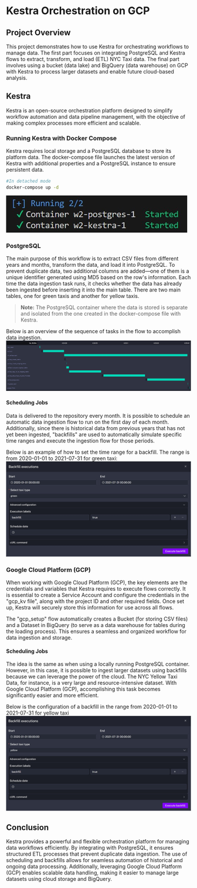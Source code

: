# Kestra Orchestration on GCP

## Project Overview
This project demonstrates how to use Kestra for orchestrating workflows to manage data. The first part focuses on integrating PostgreSQL and Kestra flows to extract, transform, and load (ETL) NYC Taxi data. The final part involves using a bucket (data lake) and BigQuery (data warehouse) on GCP with Kestra to process larger datasets and enable future cloud-based analysis.

## Kestra
Kestra is an open-source orchestration platform designed to simplify workflow automation and data pipeline management, with the objective of making complex processes more efficient and scalable.
### Running Kestra with Docker Compose
Kestra requires local storage and a PostgreSQL database to store its platform data. The docker-compose file launches the latest version of Kestra with additional properties and a PostgreSQL instance to ensure persistent data.
```bash
#In detached mode
docker-compose up -d
```
![Alt text](./assets/images/docker-compose-running.jpg)

### PostgreSQL
The main purpose of this workflow is to extract CSV files from different years and months, transform the data, and load it into PostgreSQL. To prevent duplicate data, two additional columns are added—one of them is a unique identifier generated using MD5 based on the row's information. Each time the data ingestion task runs, it checks whether the data has already been ingested before inserting it into the main table. There are two main tables, one for green taxis and another for yellow taxis.


> **Note:** The PostgreSQL container where the data is stored is separate and isolated from the one created in the docker-compose file with Kestra.

Below is an overview of the sequence of tasks in the flow to accomplish data ingestion.
![Alt text](./assets/images/execution_yellow_02_2019_postgres.jpg)
#### Scheduling Jobs
Data is delivered to the repository every month. It is possible to schedule an automatic data ingestion flow to run on the first day of each month. Additionally, since there is historical data from previous years that has not yet been ingested, "backfills" are used to automatically simulate specific time ranges and execute the ingestion flow for those periods.

Below is an example of how to set the time range for a backfill. The range is from 2020-01-01 to 2021-07-31 for green taxi:
![Alt text](./assets/images/backfill_green.jpg)

### Google Cloud Platform (GCP)
When working with Google Cloud Platform (GCP), the key elements are the credentials and variables that Kestra requires to execute flows correctly. It is essential to create a Service Account and configure the credentials in the "gcp_kv file", along with the project ID and other required fields. Once set up, Kestra will securely store this information for use across all flows.

The "gcp_setup" flow automatically creates a Bucket (for storing CSV files) and a Dataset in BigQuery (to serve as a data warehouse for tables during the loading process). This ensures a seamless and organized workflow for data ingestion and storage.

#### Scheduling Jobs
The idea is the same as when using a locally running PostgreSQL container. However, in this case, it is possible to ingest larger datasets using backfills because we can leverage the power of the cloud. The NYC Yellow Taxi Data, for instance, is a very large and resource-intensive dataset. With Google Cloud Platform (GCP), accomplishing this task becomes significantly easier and more efficient.

Below is the configuration of a backfill in the range from 2020-01-01 to 2021-07-31 for yellow taxi
![Alt text](./assets/images/backfill_yellow.jpg)

## Conclusion
Kestra provides a powerful and flexible orchestration platform for managing data workflows efficiently. By integrating with PostgreSQL, it ensures structured ETL processes that prevent duplicate data ingestion. The use of scheduling and backfills allows for seamless automation of historical and ongoing data processing. Additionally, leveraging Google Cloud Platform (GCP) enables scalable data handling, making it easier to manage large datasets using cloud storage and BigQuery.